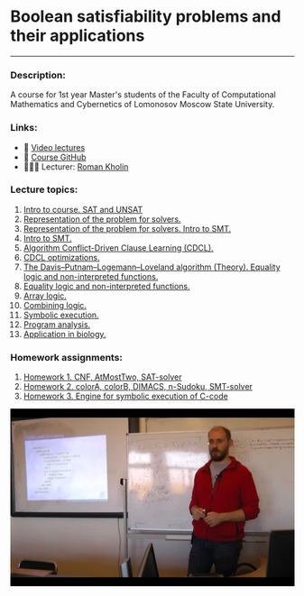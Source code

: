 # Boolean satisfiability problems and their applications
***

### Description:
A course for 1st year Master's students of the Faculty of Computational Mathematics and Cybernetics of Lomonosov Moscow State University.

### Links:
* 🎥 [Video lectures](https://disk.yandex.ru/d/2O9UqG2zds1T6w)
* 🔗 [Course GitHub](https://github.com/RomanKholin94/Boolean-satisfiability-problem-and-application) 
* 👨🏼‍🏫 Lecturer: [Roman Kholin](https://istina.msu.ru/profile/romankholin94/)

### Lecture topics:
1. [Intro to course. SAT and UNSAT](https://github.com/Sharrish/boolean_satisfiability_problem_and_application/blob/main/lecture_presentations/lection01.pdf)
2. [Representation of the problem for solvers.](https://github.com/Sharrish/boolean_satisfiability_problem_and_application/blob/main/lecture_presentations/lection02.pdf)
3. [Representation of the problem for solvers. Intro to SMT.](https://github.com/Sharrish/boolean_satisfiability_problem_and_application/blob/main/lecture_presentations/lection03.pdf)
4. [Intro to SMT.](https://github.com/Sharrish/boolean_satisfiability_problem_and_application/blob/main/lecture_presentations/lection04.pdf)
5. [Algorithm Conflict-Driven Clause Learning (CDCL).](https://github.com/Sharrish/boolean_satisfiability_problem_and_application/blob/main/lecture_presentations/lection05.pdf)
6. [CDCL optimizations.](https://github.com/Sharrish/boolean_satisfiability_problem_and_application/blob/main/lecture_presentations/lection06.pdf)
7. [The Davis–Putnam–Logemann–Loveland algorithm (Theory). Equality logic and non-interpreted functions.](https://github.com/Sharrish/boolean_satisfiability_problem_and_application/blob/main/lecture_presentations/lection07.pdf)
8. [Equality logic and non-interpreted functions.](https://github.com/Sharrish/boolean_satisfiability_problem_and_application/blob/main/lecture_presentations/lection08.pdf)
9. [Array logic.](https://github.com/Sharrish/boolean_satisfiability_problem_and_application/blob/main/lecture_presentations/lection09.pdf)
10. [Combining logic.](https://github.com/Sharrish/boolean_satisfiability_problem_and_application/blob/main/lecture_presentations/lection10.pdf)
11. [Symbolic execution.](https://github.com/Sharrish/boolean_satisfiability_problem_and_application/blob/main/lecture_presentations/lection11.pdf)
12. [Program analysis.](https://github.com/Sharrish/boolean_satisfiability_problem_and_application/blob/main/lecture_presentations/lection12.pdf)
13. [Application in biology.](https://github.com/Sharrish/boolean_satisfiability_problem_and_application/blob/main/lecture_presentations/lection13.pdf)

### Homework assignments:
1. [Homework 1. CNF, AtMostTwo, SAT-solver](https://github.com/Sharrish/boolean_satisfiability_problem_and_application/tree/main/hw1)
2. [Homework 2. colorA, colorB, DIMACS, n-Sudoku, SMT-solver](https://github.com/Sharrish/boolean_satisfiability_problem_and_application/tree/main/hw2)
3. [Homework 3. Engine for symbolic execution of C-code](https://github.com/Sharrish/boolean_satisfiability_problem_and_application/tree/main/hw3)

![](lection_image.png)